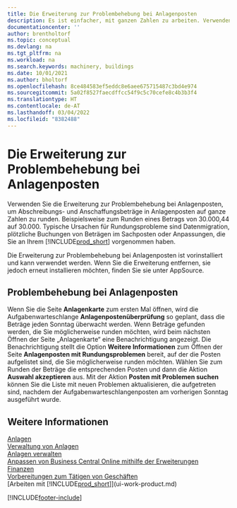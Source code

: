 ```yaml
---
title: Die Erweiterung zur Problembehebung bei Anlagenposten
description: Es ist einfacher, mit ganzen Zahlen zu arbeiten. Verwenden Sie diese Erweiterung, um Beträge für Anlagen im Anlagenposten zu runden.
documentationcenter: ''
author: brentholtorf
ms.topic: conceptual
ms.devlang: na
ms.tgt_pltfrm: na
ms.workload: na
ms.search.keywords: machinery, buildings
ms.date: 10/01/2021
ms.author: bholtorf
ms.openlocfilehash: 8ce484583ef5eddc8e6aee675715487c3bd4e974
ms.sourcegitcommit: 5a02f8527faecdffcc54f9c5c70cefe8c4b3b3f4
ms.translationtype: HT
ms.contentlocale: de-AT
ms.lasthandoff: 03/04/2022
ms.locfileid: "8382488"
---
```

# <a name="the-troubleshooting-fa-ledger-entries-extension"></a>Die Erweiterung zur Problembehebung bei Anlagenposten
Verwenden Sie die Erweiterung zur Problembehebung bei Anlagenposten, um Abschreibungs- und Anschaffungsbeträge in Anlagenposten auf ganze Zahlen zu runden. Beispielsweise zum Runden eines Betrags von 30.000,44 auf 30.000. Typische Ursachen für Rundungsprobleme sind Datenmigration, plötzliche Buchungen von Beträgen im Sachposten oder Anpassungen, die Sie an Ihrem [!INCLUDE[prod_short](includes/prod_short.md)] vorgenommen haben.

Die Erweiterung zur Problembehebung bei Anlagenposten ist vorinstalliert und kann verwendet werden. Wenn Sie die Erweiterung entfernen, sie jedoch erneut installieren möchten, finden Sie sie unter AppSource.

## <a name="troubleshooting-fixed-asset-ledger-entries"></a>Problembehebung bei Anlagenposten
Wenn Sie die Seite **Anlagenkarte** zum ersten Mal öffnen, wird die Aufgabenwarteschlange **Anlagenpostenüberprüfung** so geplant, dass die Beträge jeden Sonntag überwacht werden. Wenn Beträge gefunden werden, die Sie möglicherweise runden möchten, wird beim nächsten Öffnen der Seite „Anlagenkarte“ eine Benachrichtigung angezeigt. Die Benachrichtigung stellt die Option **Weitere Informationen** zum Öffnen der Seite **Anlagenposten mit Rundungsproblemen** bereit, auf der die Posten aufgelistet sind, die Sie möglicherweise runden möchten. Wählen Sie zum Runden der Beträge die entsprechenden Posten und dann die Aktion **Auswahl akzeptieren** aus. Mit der Aktion **Posten mit Problemen suchen** können Sie die Liste mit neuen Problemen aktualisieren, die aufgetreten sind, nachdem der Aufgabenwarteschlangenposten am vorherigen Sonntag ausgeführt wurde.

## <a name="see-also"></a>Weitere Informationen
[Anlagen](fa-manage.md)  
[Verwaltung von Anlagen](fa-manage.md)  
[Anlagen verwalten](fa-how-maintain.md)  
[Anpassen von Business Central Online mithilfe der Erweiterungen](ui-extensions.md)  
[Finanzen](finance.md)  
[Vorbereitungen zum Tätigen von Geschäften](ui-get-ready-business.md)  
[Arbeiten mit [!INCLUDE[prod_short](includes/prod_short.md)]](ui-work-product.md)  


[!INCLUDE[footer-include](includes/footer-banner.md)]



